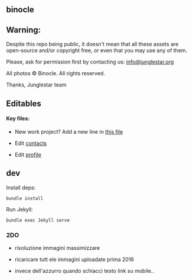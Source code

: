 binocle
---

## Warning:

Despite this repo being public, it doesn't mean that all these assets are open-source and/or copyright free, or even that you may use any of them.

Please, ask for permission first by contacting us: info@junglestar.org

All photos © Binocle. All rights reserved.

Thanks, Junglestar team


## Editables

#### Key files:

- New work project? Add a new line in [this file](https://github.com/toybreaker/binocle/blob/gh-pages/_data/works.csv)

- Edit [contacts](https://github.com/toybreaker/binocle/blob/gh-pages/_includes/editables/contact.md)

- Edit  [profile](https://github.com/toybreaker/binocle/blob/gh-pages/_includes/editables/profile.md)

## dev

Install deps:

    bundle install

Run Jekyll:

    bundle exec Jekyll serve

### 2DO

- risoluzione immagini massimizzare

- ricaricare tutt ele immagini uploadate prima 2016

- invece dell'azzurro quando schiacci testo link su mobile..
